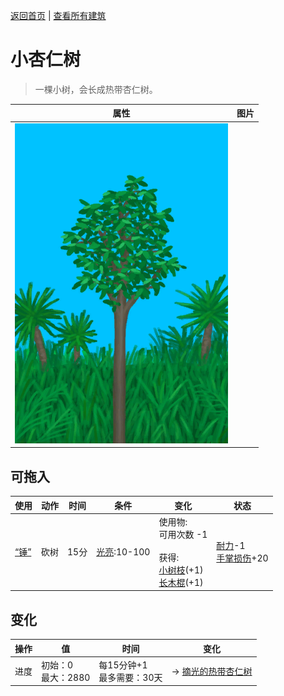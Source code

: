[返回首页](index.md)   |  [查看所有建筑](building.md)
# 小杏仁树  
> 一棵小树，会长成热带杏仁树。  
  
  属性  |   图片   
 ----  |  ----:   
   |  ![](Sprite/SmallTree.png)   
  
## 可拖入  
使用  |  动作  |  时间  |  条件  |  变化  |  状态  
----  |  ----  |  ----  |  ----  |  ----  |  ----  
[“锤”](tag_Axe.md)  |  砍树  |  15分  |  [光亮](Light.md):10-100  |  使用物:<br>可用次数  -1<br><br>获得:<br>[小树枝](Sticks.md)(+1)<br>[长木棍](StickLong.md)(+1)<br>  |  [耐力](Stamina.md)-1<br>[手掌损伤](HandDamage.md)+20  
## 变化  
操作  |  值  |  时间  |  变化  
----  |  ----  |  ----  |  ----  
进度  |  初始：0<br>最大：2880  |  每15分钟+1<br>最多需要：30天  |  → [摘光的热带杏仁树](TropicalAlmondTreeCleared.md)  
